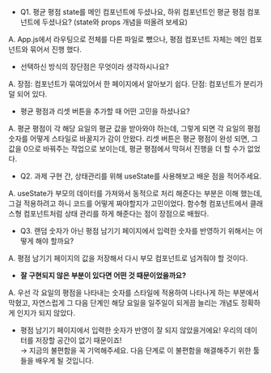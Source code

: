 - Q1. 평균 평점 state를 메인 컴포넌트에 두셨나요, 하위 컴포넌트인 평균 평점 컴포넌트에 두셨나요?
(state와 props 개념을 떠올려 보세요)

A. App.js에서 라우팅으로 전체를 다른 파일로 뺐으나, 평점 컴포넌트 자체는 메인 컴포넌트와 묶어서 진행 했다.


- 선택하신 방식의 장단점은 무엇이라 생각하시나요?

A. 장점: 컴포넌트가 묶여있어서 한 페이지에서 알아보기 쉽다.
단점: 컴포넌트가 분리가 덜 되어 있다.


- 평균 평점과 리셋 버튼을 추가할 때 어떤 고민을 하셨나요?

A. 평균 평점이 각 해당 요일의 평균 값을 받아와야 하는데, 그렇게 되면 각 요일의 평점 숫자를 어떻게 스타일로 바꿀지가 감이 안왔다.
리셋 버튼은 평균 평점이 완성 되면, 그 값을 0으로 바꿔주는 작업으로 보이는데, 평균 평점에서 막혀서 진행을 더 할 수가 없었다.


- Q2. 과제 구현 간, 상태관리를 위해 useState를 사용해보고 배운 점을 적어주세요.

A. useState가 부모의 데이터를 가져와서 동적으로 처리 해준다는 부분은 이해 했는데, 그걸 적용하려고 하니 코드를 어떻게 짜야할지가 고민이었다.
함수형 컴포넌트에서 클래스형 컴포넌트처럼 상태 관리를 하게 해준다는 점이 장점으로 배웠다.


- Q3. 랜덤 숫자가 아닌 평점 남기기 페이지에서 입력한 숫자를 반영하기 위해서는 어떻게 해야 할까요?

A. 평점 남기기 페이지의 값을 저장해서 다시 부모 컴포넌트로 넘겨줘야 할 것이다.


- **잘 구현되지 않은 부분이 있다면 어떤 것 때문이었을까요?**

A. 우선 각 요일의 평점을 나타내는 숫자를 스타일에 적용하여 나타나게 하는 부분에서 막혔고, 자연스럽게 그 다음 단계인 해당 요일을 일주일이 되게끔 늘리는 개념도 정확하게 인지가 되지 않았다.


- 평점 남기기 페이지에서 입력한 숫자가 반영이 잘 되지 않았을거에요! 우리의 데이터를 저장할 공간이 없기 때문이죠!    
→ 지금의 불편함을 꼭 기억해주세요. 다음 단계로 이 불편함을 해결해주기 위한 툴들을 배우게 될 것입니다.



<!-- # Getting Started with Create React App

This project was bootstrapped with [Create React App](https://github.com/facebook/create-react-app).

## Available Scripts

In the project directory, you can run:

### `yarn start`

Runs the app in the development mode.\
Open [http://localhost:3000](http://localhost:3000) to view it in your browser.

The page will reload when you make changes.\
You may also see any lint errors in the console.

### `yarn test`

Launches the test runner in the interactive watch mode.\
See the section about [running tests](https://facebook.github.io/create-react-app/docs/running-tests) for more information.

### `yarn build`

Builds the app for production to the `build` folder.\
It correctly bundles React in production mode and optimizes the build for the best performance.

The build is minified and the filenames include the hashes.\
Your app is ready to be deployed!

See the section about [deployment](https://facebook.github.io/create-react-app/docs/deployment) for more information.

### `yarn eject`

**Note: this is a one-way operation. Once you `eject`, you can't go back!**

If you aren't satisfied with the build tool and configuration choices, you can `eject` at any time. This command will remove the single build dependency from your project.

Instead, it will copy all the configuration files and the transitive dependencies (webpack, Babel, ESLint, etc) right into your project so you have full control over them. All of the commands except `eject` will still work, but they will point to the copied scripts so you can tweak them. At this point you're on your own.

You don't have to ever use `eject`. The curated feature set is suitable for small and middle deployments, and you shouldn't feel obligated to use this feature. However we understand that this tool wouldn't be useful if you couldn't customize it when you are ready for it.

## Learn More

You can learn more in the [Create React App documentation](https://facebook.github.io/create-react-app/docs/getting-started).

To learn React, check out the [React documentation](https://reactjs.org/).

### Code Splitting

This section has moved here: [https://facebook.github.io/create-react-app/docs/code-splitting](https://facebook.github.io/create-react-app/docs/code-splitting)

### Analyzing the Bundle Size

This section has moved here: [https://facebook.github.io/create-react-app/docs/analyzing-the-bundle-size](https://facebook.github.io/create-react-app/docs/analyzing-the-bundle-size)

### Making a Progressive Web App

This section has moved here: [https://facebook.github.io/create-react-app/docs/making-a-progressive-web-app](https://facebook.github.io/create-react-app/docs/making-a-progressive-web-app)

### Advanced Configuration

This section has moved here: [https://facebook.github.io/create-react-app/docs/advanced-configuration](https://facebook.github.io/create-react-app/docs/advanced-configuration)

### Deployment

This section has moved here: [https://facebook.github.io/create-react-app/docs/deployment](https://facebook.github.io/create-react-app/docs/deployment)

### `yarn build` fails to minify

This section has moved here: [https://facebook.github.io/create-react-app/docs/troubleshooting#npm-run-build-fails-to-minify](https://facebook.github.io/create-react-app/docs/troubleshooting#npm-run-build-fails-to-minify)
 -->
